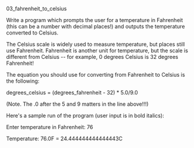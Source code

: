 03_fahrenheit_to_celsius

Write a program which prompts the user for a temperature in Fahrenheit (this can be a number with decimal places!) and outputs the temperature converted to Celsius.

The Celsius scale is widely used to measure temperature, but places still use Fahrenheit. Fahrenheit is another unit for temperature, but the scale is different from Celsius -- for example, 0 degrees Celsius is 32 degrees Fahrenheit!

The equation you should use for converting from Fahrenheit to Celsius is the following:

degrees_celsius = (degrees_fahrenheit - 32) * 5.0/9.0

(Note. The .0 after the 5 and 9 matters in the line above!!!)

Here's a sample run of the program (user input is in bold italics):

Enter temperature in Fahrenheit: 76

Temperature: 76.0F = 24.444444444444443C
